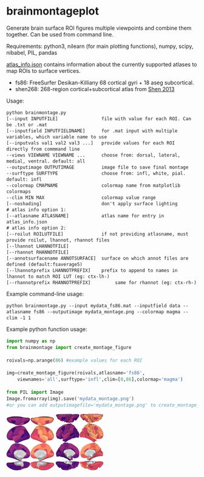 # brainmontageplot

Generate brain surface ROI figures multiple viewpoints and combine them together. Can be used from command line.

Requirements: python3, nilearn (for main plotting functions), numpy, scipy, nibabel, PIL, pandas

[atlas_info.json](atlases/atlas_info.json) contains information about the currently supported atlases to map ROIs to surface vertices.
* fs86: FreeSurfer Desikan-Killiany 68 cortical gyri + 18 aseg subcortical.
* shen268: 268-region cortical+subcortical atlas from [Shen 2013](https://pubmed.ncbi.nlm.nih.gov/23747961/)

Usage:
```
python brainmontage.py 
[--input INPUTFILE]                file with value for each ROI. Can be .txt or .mat
[--inputfield INPUTFIELDNAME]      for .mat input with multiple variables, which variable name to use
[--inputvals val1 val2 val3 ...]   provide values for each ROI directly from commmand line
--views VIEWNAME VIEWNAME ...      choose from: dorsal, lateral, medial, ventral. default: all
--outputimage OUTPUTIMAGE          image file to save final montage
--surftype SURFTYPE                choose from: infl, white, pial. default: infl
--colormap CMAPNAME                colormap name from matplotlib colormaps
--clim MIN MAX                     colormap value range
[--noshading]                      don't apply surface lighting
# atlas info option 1:
[--atlasname ATLASNAME]            atlas name for entry in atlas_info.json
# atlas info option 2:
[--roilut ROILUTFILE]              if not providing atlasname, must provide roilut, lhannot, rhannot files
[--lhannot LHANNOTFILE]
[--rhannot RHANNOTFILE]
[--annotsurfacename ANNOTSURFACE]  surface on which annot files are defined (default:fsaverage5)
[--lhannotprefix LHANNOTPREFIX]    prefix to append to names in lhannot to match ROI LUT (eg: ctx-lh-)
[--rhannotprefix RHANNOTPREFIX]         same for rhannot (eg: ctx-rh-)
```

Example command-line usage:
```
python brainmontage.py --input mydata_fs86.mat --inputfield data --atlasname fs86 --outputimage mydata_montage.png --colormap magma --clim -1 1
```

Example python function usage:
```python
import numpy as np
from brainmontage import create_montage_figure

roivals=np.arange(86) #example values for each ROI

img=create_montage_figure(roivals,atlasname='fs86',
    viewnames='all',surftype='infl',clim=[0,86],colormap='magma')

from PIL import Image
Image.fromarray(img).save('mydata_montage.png')
#or you can add outputimagefile='mydata_montage.png' to create_montage_figure() to save directly
```
<img src="mydata_montage.png" width=25%> <img src="mydata_montage_whitesurf.png" width=25%>
